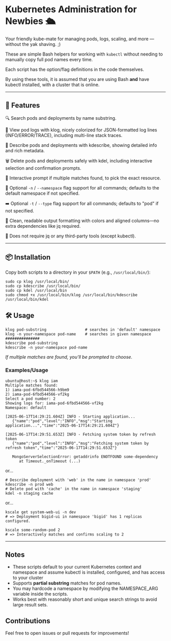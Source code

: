 # Kubernetes Administration for Newbies 🛳️
Your friendly kube-mate for managing pods, logs, scaling, and more — without the yak shaving. ;)

These are simple Bash helpers for working with `kubectl` without needing to manually copy full pod names every time.

Each script has the option/flag definitions in the code themselves.

By using these tools, it is assumed that you are using Bash **and** have kubectl installed, with a cluster that is online.

---

## 🧰 Features
🔍 Search pods and deployments by name substring.

🧾 View pod logs with klog, nicely colorized for JSON-formatted log lines (INFO/ERROR/TRACE), including multi-line stack traces.

📄 Describe pods and deployments with kdescribe, showing detailed info and rich metadata.

🗑️ Delete pods and deployments safely with kdel, including interactive selection and confirmation prompts.

🚀 Interactive prompt if multiple matches found, to pick the exact resource.

🧭 Optional `-n` / `--namespace` flag support for all commands; defaults to the default namespace if not specified.

➡️ Optional `-t` / `--type` flag support for all commands; defaults to "pod" if not specified.

🧼 Clean, readable output formatting with colors and aligned columns—no extra dependencies like jq required.

🚫 Does not require jq or any third-party tools (except kubectl).

---
## 📦 Installation
Copy both scripts to a directory in your `$PATH` (e.g., `/usr/local/bin/`):
```
sudo cp klog /usr/local/bin/
sudo cp kdescribe /usr/local/bin/
sudo cp kdel /usr/local/bin
sudo chmod +x /usr/local/bin/klog /usr/local/bin/kdescribe /usr/local/bin/kdel
```

## 🛠️ Usage
```
klog pod-substring                 # searches in 'default' namespace
klog -n your-namespace pod-name    # searches in given namespace
###############
kdescribe pod-substring
kdescribe -n your-namespace pod-name
```
*If multiple matches are found, you’ll be prompted to choose.*

### Examples/Usage
```
ubuntu@host:~$ klog iam
Multiple matches found:
1) iama-pod-6fbd544566-h9bm9
2) iama-pod-6fbd544566-vf2kg
Select a pod number: 2
Showing logs for: iama-pod-6fbd544566-vf2kg
Namespace: default

[2025-06-17T14:29:21.604Z] INFO - Starting application...
   {"name":"pod","level":"INFO","msg":"Starting application...","time":"2025-06-17T14:29:21.604Z"}

[2025-06-17T14:29:51.653Z] INFO - Fetching system token by refresh token
   {"name":"pod","level":"INFO","msg":"Fetching system token by refresh token","time":"2025-06-17T14:29:51.653Z"}

   MongoServerSelectionError: getaddrinfo ENOTFOUND some-dependency
      at Timeout._onTimeout (...)
```
or...
```
# Describe deployment with 'web' in the name in namespace 'prod'
kdescribe -n prod web
# Delete pod with 'cache' in the name in namespace 'staging'
kdel -n staging cache
```
or...
```
kscale get system-web-ui -n dev
# => Deployment bigid-ui in namespace 'bigid' has 1 replicas configured.

kscale some-random-pod 2
# => Interactively matches and confirms scaling to 2
```
---
## Notes
- These scripts default to your current Kubernetes context and namespace and assume kubectl is installed, configured, and has access to your cluster
- Supports **partial substring** matches for pod names.
- You may hardcode a namespace by modifying the NAMESPACE_ARG variable inside the scripts.
- Works best with reasonably short and unique search strings to avoid large result sets.

## Contributions
Feel free to open issues or pull requests for improvements!
